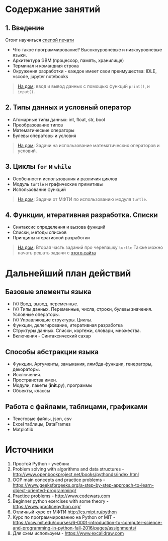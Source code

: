 # Содержание занятий

## 1. Введение
Стоит научиться [слепой печати](https://www.keybr.com)

* Что такое программирование? Высокоуровневые и низкоуровневые языки.
* Архитектура ЭВМ (процессор, память, хранилище)
* Терминал и командная строка
* Окружения разработки - каждое имеет свои преимущества: IDLE, vscode, jupyter notebooks

> [На дом](https://github.com/vvihorev/TinyBootcamp/blob/main/practice/1_input_output.md): ввод и вывод данных с помощью функций `print()`, и `input()`.


## 2. Типы данных и условный оператор
* Атомарные типы данных: int, float, str, bool
* Преобразование типов
* Математические операторы
* Булевы операторы и условия

> [На дом](https://github.com/vvihorev/TinyBootcamp/blob/main/practice/2_datatypes_conditions.md): Задачи на использование математических операторов и условий.


## 3. Циклы `for` и `while`
* Особенности использования и различия циклов
* Модуль `turtle` и графические примитивы
* Использование функций

> [На дом](http://cs.mipt.ru/python/lessons/lab2.html#o2-s): Задачи от МФТИ по использованию модуля `turtle`.

## 4. Функции, итеративная разработка. Списки
* Синтаксис определения и вызова функций
* Списки, методы списков
* Принципы итеративной разработки

> [На дом](http://cs.mipt.ru/python/lessons/lab3.html): Вторая часть заданий про черепашку `turtle`
> Также можно начать решать задачи с [этого сайта](https://www.practicepython.org/)

# Дальнейший план действий

## Базовые элементы языка 
- (V) Ввод, вывод, переменные.
- (V) Типы данных. Переменные, числа, строки, булевы значения. Условные операторы.
- (V) Управляющие структуры. Циклы.
- Функции, делегирование, итеративная разработка
- Структуры данных. Списки, кортежи, словари, множества.
- Включения - Синтаксический сахар

## Способы абстракции языка
- Функции. Аргументы, замыкания, лямбда-функции, генераторы, декораторы.
- Исключения.
- Пространства имен.
- Модули, пакеты (__init__.py), программы
- Объекты, классы

## Работа с файлами, таблицами, графиками
- Текстовые файлы, json, csv
- Excel таблицы, DataFrames
- Matplotlib


# Источники 
1. Простой Python - учебник
2. Problem solving with algorithms and data structures - http://www.openbookproject.net/books/pythonds/index.html
3. OOP main concepts and practice problems - https://www.geeksforgeeks.org/a-step-by-step-approach-to-learn-object-oriented-programming/
4. Practice problems - http://www.codewars.com
5. Beginner python exercises with some theory - https://www.practicepython.org/
6. Отличный курс от МФТИ http://cs.mipt.ru/python
7. Курс по программированию на Python от MIT - https://ocw.mit.edu/courses/6-0001-introduction-to-computer-science-and-programming-in-python-fall-2016/pages/assignments/
8. Для схем используем - https://www.excalidraw.com
